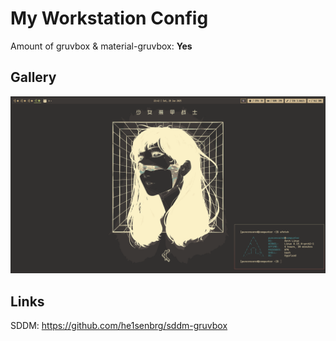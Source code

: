 # My Workstation Config

Amount of gruvbox & material-gruvbox: **Yes**

## Gallery
![desktop1](https://github.com/PunCensored/dots/blob/master/gallery/desktop1.png)


## Links

SDDM: https://github.com/he1senbrg/sddm-gruvbox
